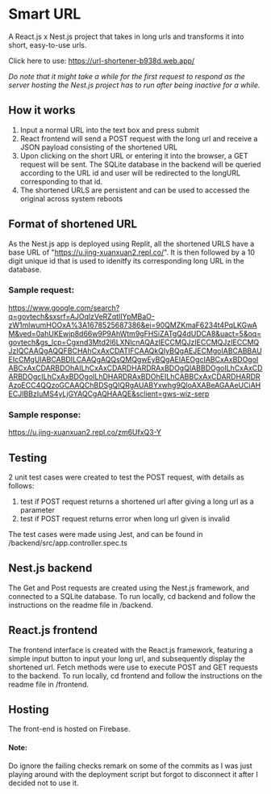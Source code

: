 # Smart URL
A React.js x Nest.js project that takes in long urls and transforms it into short, easy-to-use urls.

Click here to use: https://url-shortener-b938d.web.app/

*Do note that it might take a while for the first request to respond as the server hosting the Nest.js project has to run after being inactive for a while.*

## How it works
1. Input a normal URL into the text box and press submit
2. React frontend will send a POST request with the long url and receive a JSON payload consisting of the shortened URL
3. Upon clicking on the short URL or entering it into the browser, a GET request will be sent. The SQLite database in the backend will be queried according to the URL id and user will be redirected to the longURL corresponding to that id. 
4. The shortened URLS are persistent and can be used to accessed the original across system reboots

## Format of shortened URL
As the Nest.js app is deployed using Replit, all the shortened URLS have a base URL of "https://u.jing-xuanxuan2.repl.co/". It is then followed by a 10 digit unique id that is used to idenitfy its corresponding long URL in the database. 

### Sample request: 
https://www.google.com/search?q=govtech&sxsrf=AJOqlzVeRZqtIIYpMBaO-zW1mlwumHOOxA%3A1678525687386&ei=90QMZKmaF6234t4PqLKGwAM&ved=0ahUKEwjp8d66w9P9AhWtm9gFHSiZATgQ4dUDCA8&uact=5&oq=govtech&gs_lcp=Cgxnd3Mtd2l6LXNlcnAQAzIECCMQJzIECCMQJzIECCMQJzIQCAAQgAQQFBCHAhCxAxCDATIFCAAQkQIyBQgAEJECMgoIABCABBAUEIcCMgUIABCABDILCAAQgAQQsQMQgwEyBQgAEIAEOgcIABCxAxBDOgoIABCxAxCDARBDOhAILhCxAxCDARDHARDRAxBDOgQIABBDOgoILhCxAxCDARBDOgcILhCxAxBDOgoILhDHARDRAxBDOhEILhCABBCxAxCDARDHARDRAzoECC4QQzoGCAAQChBDSgQIQRgAUABYxwhg9QloAXABeAGAAeUCiAHECJIBBzIuMS4yLjGYAQCgAQHAAQE&sclient=gws-wiz-serp
### Sample response: 
https://u.jing-xuanxuan2.repl.co/zm6UfxQ3-Y

## Testing
2 unit test cases were created to test the POST request, with details as follows:
1. test if POST request returns a shortened url after giving a long url as a parameter
2. test if POST request returns error when long url given is invalid

The test cases were made using Jest, and can be found in /backend/src/app.controller.spec.ts

## Nest.js backend
The Get and Post requests are created using the Nest.js framework, and connected to a SQLite database. To run locally, cd backend and follow the instructions on the readme file in /backend.

## React.js frontend
The frontend interface is created with the React.js framework, featuring a simple input button to input your long url, and subsequently display the shortened url. Fetch methods were use to execute POST and GET requests to the backend. To run locally, cd frontend and follow the instructions on the readme file in /frontend.

## Hosting
The front-end is hosted on Firebase.

#### Note: 
Do ignore the failing checks remark on some of the commits as I was just playing around with the deployment script but forgot to disconnect it after I decided not to use it.

